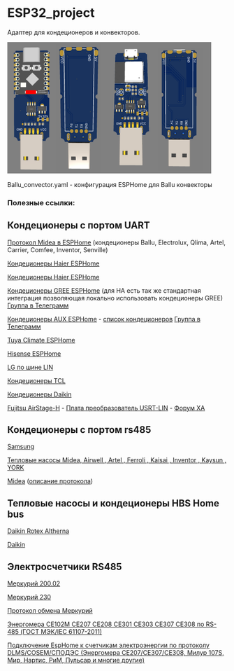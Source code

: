 # ESP32_project

Адаптер для кондеционеров и конвекторов.

<img src="ESP32-convector-super-mini.png" height="300"><img src="ESP32-convector.png" height="300">

Ballu_convector.yaml - конфигурация ESPHome для Ballu конвекторы




### Полезные ссылки:

## Кондеционеры с портом UART

<a href=https://esphome.io/components/climate/midea.html>Протокол Midea в ESPHome</a> (кондеционеры Ballu, Electrolux, Qlima, Artel, Carrier, Comfee, Inventor, Senville)

<a href=https://esphome.io/components/climate/haier>Кондеционеры Haier ESPHome</a>

<a href=https://github.com/paveldn/haier-esphome>Кондеционеры Haier ESPHome</a>

<a href=https://github.com/bekmansurov/esphome_gree_hvac>Кондеционеры GREE ESPHome</a> (для HA есть так же стандартная интеграция позволяющая локально использовать кондеционеры GREE) <a href=https://t.me/gree_ac> Группа в Телеграмм</a>

<a href=https://github.com/GrKoR/esphome_aux_ac_component>Кондеционеры AUX ESPHome</a> - <a href=https://github.com/GrKoR/esphome_aux_ac_component/blob/master/docs/AC_TESTED.md> список кондеционеров</a> <a href=https://t.me/aux_ac> Группа в Телеграмм</a>

<a href=https://esphome.io/components/climate/tuya>Tuya Climate ESPHome</a>

<a href=https://github.com/Anat0l/hisense_acu2d>Hisense ESPHome</a>

<a href=https://github.com/JanM321/esphome-lg-controller>LG по шине LIN</a>

<a href=https://github.com/Anat0l/hisense_acu2d>Кондеционеры TCL</a>

<a href=https://github.com/joshbenner/esphome-daikin-s21>Кондеционеры Daikin</a>

<a href=https://github.com/Omniflux/esphome-fujitsu-halcyon>Fujitsu AirStage-H</a> - <a href=https://github.com/FOSV/Fuji-Atom-Interface>Плата преобразователь USRT-LIN</a> - <a href=https://community.home-assistant.io/t/fujitsu-ac-heat-pump-integration-via-esphome-esp32/407610>Форум ХА</a>

## Кондеционеры с портом rs485

<a href=https://github.com/omerfaruk-aran/esphome_samsung_hvac_bus>Samsung</a>

<a href=https://github.com/Mosibi/Midea-heat-pump-ESPHome>Тепловые насосы Midea, Airwell , Artel , Ferroli , Kaisai , Inventor , Kaysun , YORK </a>

<a href=https://github.com/Bunicutz/ESP32_Midea_RS485>Midea</a> (<a href=https://codeberg.org/xye/xye>описание протокола</a>)

## Тепловые насосы и кондеционеры HBS Home bus

<a href=https://github.com/Arnold-n/P1P2MQTT>Daikin Rotex Altherna</a>

<a href=https://github.com/Jetblack31/P1P2Serial>Daikin</a>

## Электросчетчики RS485

<a href=https://github.com/RocketFox2409/MercuryESPHome>Меркурий 200.02</a>

<a href=https://github.com/Brokly/ESPHome-Mercury230>Меркурий 230</a>

<a href=https://github.com/mrkrasser/MercuryStats>Протокол обмена Меркурий</a>

<a href=https://github.com/latonita/esphome-energomera-iec>Энергомера CE102M CE207 CE208 CE301 CE303 CE307 CE308 по RS-485 (ГОСТ МЭК/IEC 61107-2011)</a>

<a href=https://github.com/latonita/esphome-dlms-cosem>Подключение EspHome к счетчикам электроэнергии по протоколу DLMS/COSEM/СПОДЭС (Энергомера CE207/CE307/CE308, Милур 107S, Мир, Нартис, РиМ, Пульсар и многие другие)</a>
